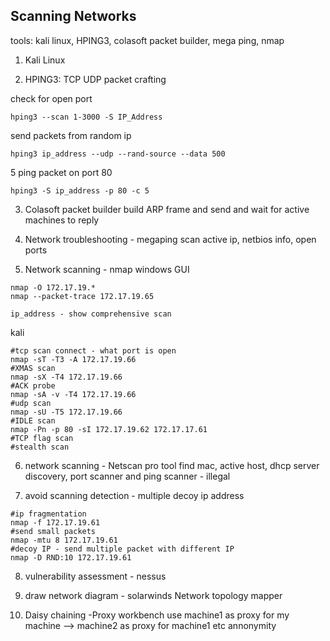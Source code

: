 ## Scanning Networks
tools: kali linux, HPING3, colasoft packet builder, mega ping, nmap

1. Kali Linux

2. HPING3: TCP UDP packet crafting

 check for open port
```hping
hping3 --scan 1-3000 -S IP_Address
```

send packets from random ip
```hping
hping3 ip_address --udp --rand-source --data 500
```

5 ping packet on port 80
``` 
hping3 -S ip_address -p 80 -c 5
```

3. Colasoft packet builder
build ARP frame and send and wait for active machines to reply

4. Network troubleshooting - megaping
scan active ip, netbios info, open ports

5. Network scanning - nmap
windows GUI
```
nmap -O 172.17.19.*
nmap --packet-trace 172.17.19.65

ip_address - show comprehensive scan
```

kali
```
#tcp scan connect - what port is open
nmap -sT -T3 -A 172.17.19.66
#XMAS scan
nmap -sX -T4 172.17.19.66
#ACK probe
nmap -sA -v -T4 172.17.19.66
#udp scan
nmap -sU -T5 172.17.19.66
#IDLE scan
nmap -Pn -p 80 -sI 172.17.19.62 172.17.17.61
#TCP flag scan
#stealth scan
```

6. network scanning - Netscan pro tool
find mac, active host, dhcp server discovery, 
port scanner and ping scanner - illegal

7. avoid scanning detection - multiple decoy ip address

```
#ip fragmentation
nmap -f 172.17.19.61
#send small packets
nmap -mtu 8 172.17.19.61
#decoy IP - send multiple packet with different IP
nmap -D RND:10 172.17.19.61
```

8. vulnerability assessment - nessus

9. draw network diagram - solarwinds Network topology mapper

10. Daisy chaining -Proxy workbench
use machine1 as proxy for my machine --> machine2 as proxy for machine1 etc
annonymity
